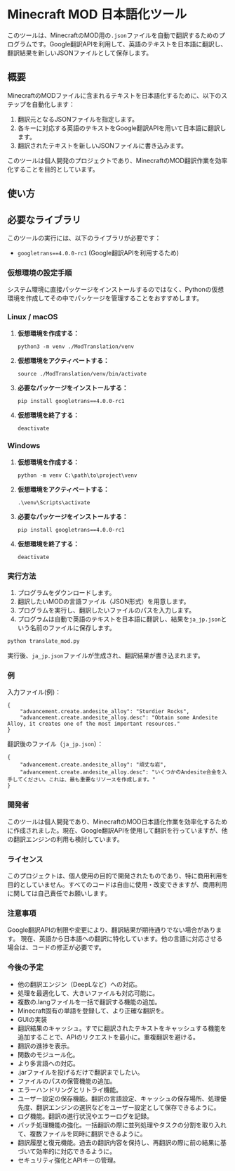# Minecraft MOD 日本語化ツール

このツールは、MinecraftのMOD用の`.json`ファイルを自動で翻訳するためのプログラムです。Google翻訳APIを利用して、英語のテキストを日本語に翻訳し、翻訳結果を新しいJSONファイルとして保存します。

## 概要

MinecraftのMODファイルに含まれるテキストを日本語化するために、以下のステップを自動化します：

1. 翻訳元となるJSONファイルを指定します。
2. 各キーに対応する英語のテキストをGoogle翻訳APIを用いて日本語に翻訳します。
3. 翻訳されたテキストを新しいJSONファイルに書き込みます。

このツールは個人開発のプロジェクトであり、MinecraftのMOD翻訳作業を効率化することを目的としています。

## 使い方

## 必要なライブラリ

このツールの実行には、以下のライブラリが必要です：

- `googletrans==4.0.0-rc1` (Google翻訳APIを利用するため)

### 仮想環境の設定手順

システム環境に直接パッケージをインストールするのではなく、Pythonの仮想環境を作成してその中でパッケージを管理することをおすすめします。

### Linux / macOS  
<ol>
    <li><b>仮想環境を作成する：</b></li>
    <pre><code>python3 -m venv ./ModTranslation/venv</code></pre>
    <li><b>仮想環境をアクティベートする：</b></li>
    <pre><code>source ./ModTranslation/venv/bin/activate</code></pre>
    <li><b>必要なパッケージをインストールする：</b></li>
    <pre><code>pip install googletrans==4.0.0-rc1</code></pre>
    <li><b>仮想環境を終了する：</b></li>
    <pre><code>deactivate</code></pre>
</ol>

### Windows
<ol>
    <li><b>仮想環境を作成する：</b></li>
    <pre><code>python -m venv C:\path\to\project\venv</code></pre>
    <li><b>仮想環境をアクティベートする：</b></li>
    <pre><code>.\venv\Scripts\activate</code></pre>
    <li><b>必要なパッケージをインストールする：</b></li>
    <pre><code>pip install googletrans==4.0.0-rc1</code></pre>
    <li><b>仮想環境を終了する：</b></li>
    <pre><code>deactivate</code></pre>
</ol>





### 実行方法

1. プログラムをダウンロードします。
2. 翻訳したいMODの言語ファイル（JSON形式）を用意します。
3. プログラムを実行し、翻訳したいファイルのパスを入力します。
4. プログラムは自動で英語のテキストを日本語に翻訳し、結果を`ja_jp.json`という名前のファイルに保存します。

```bash
python translate_mod.py
```
実行後、`ja_jp.json`ファイルが生成され、翻訳結果が書き込まれます。

### 例
入力ファイル(例)：

```
{
    "advancement.create.andesite_alloy": "Sturdier Rocks",
    "advancement.create.andesite_alloy.desc": "Obtain some Andesite Alloy, it creates one of the most important resources."
}
```
翻訳後のファイル（`ja_jp.json`）：

```
{
    "advancement.create.andesite_alloy": "頑丈な岩",
    "advancement.create.andesite_alloy.desc": "いくつかのAndesite合金を入手してください。これは、最も重要なリソースを作成します。"
}
```
### 開発者

このツールは個人開発であり、MinecraftのMOD日本語化作業を効率化するために作成されました。現在、Google翻訳APIを使用して翻訳を行っていますが、他の翻訳エンジンの利用も検討しています。

### ライセンス

このプロジェクトは、個人使用の目的で開発されたものであり、特に商用利用を目的としていません。すべてのコードは自由に使用・改変できますが、商用利用に関しては自己責任でお願いします。

### 注意事項

Google翻訳APIの制限や変更により、翻訳結果が期待通りでない場合があります。
現在、英語から日本語への翻訳に特化しています。他の言語に対応させる場合は、コードの修正が必要です。

### 今後の予定

- 他の翻訳エンジン（DeepLなど）への対応。
- 処理を最適化して、大きいファイルも対応可能に。
- 複数の.langファイルを一括で翻訳する機能の追加。
- Minecraft固有の単語を登録して、より正確な翻訳を。
- GUIの実装
- 翻訳結果のキャッシュ。すでに翻訳されたテキストをキャッシュする機能を追加することで、APIのリクエストを最小に。重複翻訳を避ける。
- 翻訳の進捗を表示。
- 関数のモジュール化。
- より多言語への対応。
- .jarファイルを投げるだけで翻訳までしたい。
- ファイルのパスの保管機能の追加。
- エラーハンドリングとリトライ機能。
- ユーザー設定の保存機能。翻訳の言語設定、キャッシュの保存場所、処理優先度、翻訳エンジンの選択などをユーザー設定として保存できるように。
- ログ機能。翻訳の進行状況やエラーログを記録。
- バッチ処理機能の強化。一括翻訳の際に並列処理やタスクの分割を取り入れて、複数ファイルを同時に翻訳できるように。
- 翻訳履歴と復元機能。過去の翻訳内容を保持し、再翻訳の際に前の結果に基づいて効率的に対応できるように。
- セキュリティ強化とAPIキーの管理。
